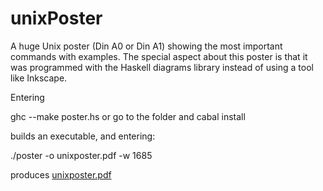 unixPoster
==========

A huge Unix poster (Din A0 or Din A1) showing the most important commands with examples.
The special aspect about this poster is that it was programmed with the
Haskell diagrams library instead of using a tool like Inkscape.

Entering

ghc --make poster.hs     or go to the folder and
cabal install

builds an executable, and entering:

./poster -o unixposter.pdf -w 1685

produces [unixposter.pdf](unixposter.pdf)
